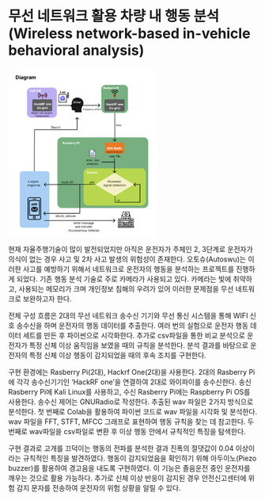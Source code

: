 # 무선 네트워크 활용 차량 내 행동 분석 <br> (Wireless network-based in-vehicle behavioral analysis)
<img width="60%" align="center" src="/readmepic/diagram.png"/>

 현재 자율주행기술이 많이 발전되었지만 아직은 운전자가 주체인 2, 3단계로 운전자가 의식이 없는 경우 사고 및 2차 사고 발생의 위험성이 존재한다. 오토슈(Autoswu)는 이러한 사고를 예방하기 위해서 네트워크로 운전자의 행동을 분석하는 프로젝트를 진행하게 되었다. 기존 행동 분석 기술로 주로 카메라가 사용되고 있다. 카메라는 빛에 취약하고, 사용되는 메모리가 크며 개인정보 침해의 우려가 있어 이러한 문제점을 무선 네트워크로 보완하고자 한다.
 
  전체 구성 흐름은 2대의 무선 네트워크 송수신 기기와 무선 통신 시스템을 통해 WIFI 신호 송수신을 하며 운전자의 행동 데이터를 추출한다. 여러 번의 실험으로 운전자 행동 데이터 세트를 만든 후 파이썬으로 시각화한다. 추가로 csv파일을 통한 비교 분석으로 운전자가 특정 신체 이상 움직임을 보였을 때의 규칙을 분석한다. 분석 결과를 바탕으로 운전자의 특정 신체 이상 행동이 감지되었을 때의 후속 조치를 구현한다.
  
  구현 환경에는 Rasberry Pi(2대), Hackrf One(2대)을 사용한다. 2대의 Rasberry Pi에 각각 송수신기기인 ‘HackRF one’을 연결하여 2대로 와이파이를 송수신한다. 송신 Rasberry Pi에 Kali Linux를 사용하고, 수신 Rasberry Pi에는 Raspberry Pi OS를 사용한다. 송수신 제어는 GNURadio로 작성한다. 추출된 wav 파일은 2가지 방식으로 분석한다. 첫 번째로 Colab을 활용하여 파이썬 코드로 wav 파일을 시각화 및 분석한다. wav 파일을 FFT, STFT, MFCC 그래프로 표현하여 행동 규칙을 찾는 데 참고한다. 두 번째로 wav파일을 csv파일로 변환 후 이상 행동 안에서 규칙적인 특징을 탐색한다. 
  
  구현 결과로 고개를 끄덕이는 행동의 전파를 분석한 결과 진폭의 절댓값이 0.04 이상이라는 규칙적인 특징을 발견하였다. 행동이 감지되었음을 확인하기 위해 아두이노(Piezo buzzer)를 활용하여 경고음을 내도록 구현하였다. 이 기능은 졸음운전 중인 운전자를 깨우는 것으로 활용 가능하다. 추가로 신체 이상 반응이 감지된 경우 안전신고센터에 위험 감지 문자를 전송하여 운전자의 위험 상황을 알릴 수 있다.

